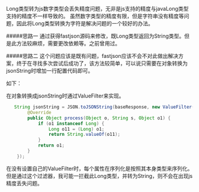 Long类型转为js数字类型会丢失精度问题，无非是js支持的精度与javaLong类型支持的精度不一样导致的。
虽然数字类型的精度有限，但是字符串没有精度等问题，因此将Long类型转换为字符是解决问题的一个较好的办法。

#####思路一
    通过获得fastjson源码来修改，既Long类型返回为String类型。但是此方法较麻烦，需要更改依赖等。之前曾用过。

#####思路二
    这个问题应该是既有问题，fastjson应该不会不对此做出解决方案，终于在寻找多次尝试后成功了，该方法较简单，可以说只需要在对象转换为jsonString时增加一行配置代码即可。

如下：

在对象转换成jsonString时通过ValueFilter来实现。
```java
   String jsonString = JSON.toJSONString(baseResponse, new ValueFilter() {
        @Override
        public Object process(Object o, String s, Object o1) {
            if (o1 instanceof Long) {
                Long o11 = (Long) o1;
                return String.valueOf(o11);
            }
            return o1;
        }
    });

```

在没有设置自己的ValueFilter时，每个属性在序列化是按照其本身类型来序列化。但是通过这个过滤器，我可能一拦截此Long类型，并转为String，则不会在出现js精度丢失问题。